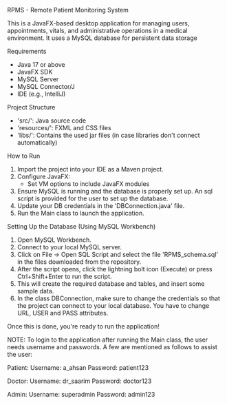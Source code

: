 RPMS - Remote Patient Monitoring System

This is a JavaFX-based desktop application for managing users, appointments, vitals, and administrative operations in a medical environment. It uses a MySQL database for persistent data storage

Requirements
- Java 17 or above
- JavaFX SDK
- MySQL Server
- MySQL Connector/J
- IDE (e.g., IntelliJ)

Project Structure

- 'src/': Java source code
- 'resources/': FXML and CSS files
- 'libs/': Contains the used jar files (in case libraries don't connect automatically)

How to Run

1. Import the project into your IDE as a Maven project.
2. Configure JavaFX:
   - Set VM options to include JavaFX modules
3. Ensure MySQL is running and the database is properly set up. An sql script is provided for the user to set up the database.
4. Update your DB credentials in the 'DBConnection.java' file.
5. Run the Main class to launch the application.

Setting Up the Database (Using MySQL Workbench)

1. Open MySQL Workbench.
2. Connect to your local MySQL server.
3. Click on File -> Open SQL Script and select the file 'RPMS_schema.sql' in the files downloaded from the repository.
4. After the script opens, click the lightning bolt icon (Execute) or press Ctrl+Shift+Enter to run the script.
5. This will create the required database and tables, and insert some sample data.
6. In the class DBConnection, make sure to change the credentials so that the project can connect to your local database. You have to change URL, USER and PASS attributes.

Once this is done, you're ready to run the application!


NOTE: To login to the application after running the Main class, the user needs username and passwords. A few are mentioned as follows to assist the user:

Patient:
Username: a_ahsan
Password: patient123

Doctor: 
Username: dr_saarim
Password: doctor123

Admin:
Username: superadmin
Password: admin123
